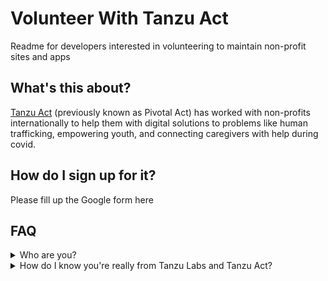 # Volunteer With Tanzu Act
Readme for developers interested in volunteering to maintain non-profit sites and apps

## What's this about?

[Tanzu Act](https://tanzu.vmware.com/act) (previously known as Pivotal Act) has worked with non-profits internationally to help them with digital solutions to problems like human trafficking, empowering youth, and connecting caregivers with help during covid.



## How do I sign up for it?
Please fill up the Google form here


## FAQ

<details>
<summary>Who are you?</summary>
<br>
I'm a designer from Tanzu Act who is helping explore how Tanzu Act projects can be sustained in Singapore. 
</details>

<details>
<summary> How do I know you're really from Tanzu Labs and Tanzu Act?</summary>
<br>
Feel free to check out my [Linkedin Profile](https://www.linkedin.com/in/weimankow/)here.
</details>

